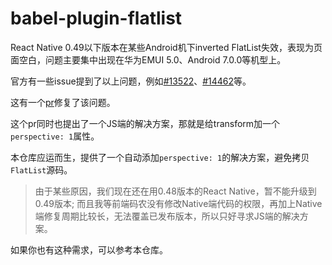 # babel-plugin-flatlist

React Native 0.49以下版本在某些Android机下inverted FlatList失效，表现为页面空白，问题主要集中出现在华为EMUI 5.0、Android 7.0.0等机型上。

官方有一些issue提到了以上问题，例如[#13522](https://github.com/facebook/react-native/issues/13522)、[#14462](https://github.com/facebook/react-native/issues/14462)等。

这有一个[pr](https://github.com/facebook/react-native/commit/b2fe048a0bad7cb29cf2660d20ea9730aa3a5fc7)修复了该问题。

这个pr同时也提出了一个JS端的解决方案，那就是给transform加一个`perspective: 1`属性。

本仓库应运而生，提供了一个自动添加`perspective: 1`的解决方案，避免拷贝`FlatList`源码。

> 由于某些原因，我们现在还在用0.48版本的React Native，暂不能升级到0.49版本;
> 而且我等前端码农没有修改Native端代码的权限，再加上Native端修复周期比较长，无法覆盖已发布版本，所以只好寻求JS端的解决方案。

如果你也有这种需求，可以参考本仓库。
